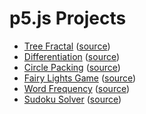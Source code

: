 # p5.js Projects

- [Tree Fractal](https://gh102003.github.io/programming/hosted_projects/TreeFractal/index.html) ([source](../master/TreeFractal))
- [Differentiation](https://gh102003.github.io/programming/hosted_projects/Differentiation/index.html) ([source](../master/Differentiation))
- [Circle Packing](https://gh102003.github.io/programming/hosted_projects/CirclePacking/index.html) ([source](../master/CirclePacking))
- [Fairy Lights Game](https://gh102003.github.io/programming/hosted_projects/FairyLightsGame/index.html) ([source](../master/FairyLightsGame))
- [Word Frequency](https://gh102003.github.io/programming/hosted_projects/WordFrequency/index.html) ([source](../master/WordFrequency))
- [Sudoku Solver](https://gh102003.github.io/programming/hosted_projects/SudokuSolver/index.html) ([source](../master/SudokuSolver))
